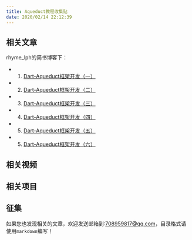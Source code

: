 ```yaml
---
title: Aqueduct教程收集贴
date: 2020/02/14 22:12:39
---
```

## 相关文章
rhyme_lph的简书博客下：
- 1. [Dart-Aqueduct框架开发（一）](https://www.jianshu.com/p/64c9d475ca7f)
- 2. [Dart-Aqueduct框架开发（二）](https://www.jianshu.com/p/2241260dc09f)
- 3. [Dart-Aqueduct框架开发（三）](https://www.jianshu.com/p/6ff8339aecf7)
- 4. [Dart-Aqueduct框架开发（四）](https://www.jianshu.com/p/d8a37a4faa57)
- 5. [Dart-Aqueduct框架开发（五）](https://www.jianshu.com/p/3a7c2d63a414)
- 5. [Dart-Aqueduct框架开发（六）](https://www.jianshu.com/p/ed7934569c9a)

## 相关视频


## 相关项目


## 征集

如果您也发现相关的文章，欢迎发送邮箱到:708959817@qq.com，目录格式请使用`markdown`编写！